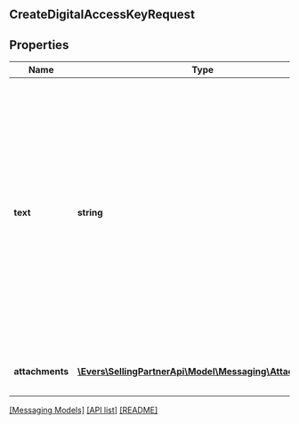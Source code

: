 ## CreateDigitalAccessKeyRequest

## Properties

Name | Type | Description | Notes
------------ | ------------- | ------------- | -------------
**text** | **string** | The text to be sent to the buyer. Only links related to the digital access key are allowed. Do not include HTML or email addresses. The text must be written in the buyer&#39;s language of preference, which can be retrieved from the GetAttributes operation. | [optional]
**attachments** | [**\Evers\SellingPartnerApi\Model\Messaging\Attachment[]**](Attachment.md) | Attachments to include in the message to the buyer. | [optional]

[[Messaging Models]](../) [[API list]](../../Api) [[README]](../../../README.md)
